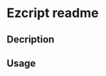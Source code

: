 Ezcript readme
=========================

Decription
--------------------------

Usage
--------------------------

